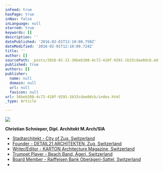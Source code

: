 ```yaml
---
inFeed: true
hasPage: true
inNav: false
inLanguage: null
starred: true
keywords: []
description: ''
datePublished: '2016-02-01T12:10:08.750Z'
dateModified: '2016-02-01T12:10:00.724Z'
title: ''
author: []
sourcePath: _posts/2016-01-31-36beb308-4c72-410f-9291-1b33cdae0dcb.md
published: true
authors: []
publisher:
  name: null
  domain: null
  url: null
  favicon: null
url: 36beb308-4c72-410f-9291-1b33cdae0dcb/index.html
_type: Article

---
```

![](https://the-grid-user-content.s3-us-west-2.amazonaws.com/8173588f-f824-4143-b063-03453aa2df90.JPG)

**Christian Schnieper, Dipl. Architekt M.Arch/SIA**

* [Stadtarchitekt - City of Zug, Switzerland][0]
* [Founder - DETAIL21 ARCHITEKTEN, Zug, Switzerland][1]
* [Writer/Editor - KARTON Architecture Magazine, Switzerland][2]
* [Trumpet Player - Beach Band, Ägeri, Switzerland][3]
* [Board Member - Raiffeisen Bank Oberägeri-Sattel, Switzerland][4]
* 

[0]: http://www.stadtzug.ch/de/verwaltungpolitik/verwaltung/personenregister/?personen_id=104651
[1]: http://detail21.com/index.htm
[2]: http://www.kartonarchitekturzeitschrift.ch/
[3]: http://www.beachband.ch/musiker/christian
[4]: http://www.raiffeisen.ch/raiffeisen/internet/rb0027.nsf/webpagesbytitleall/0B6D38FA8A170D04C1256C31004B1E35